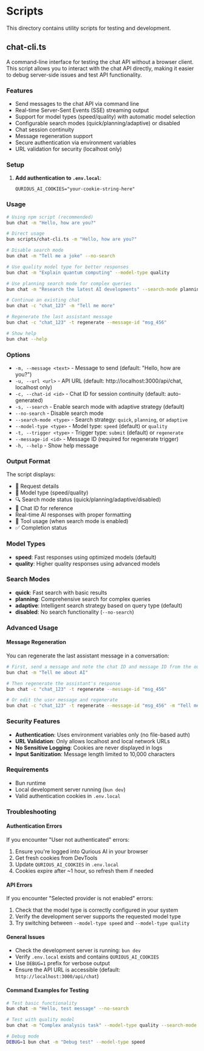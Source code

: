 # Scripts

This directory contains utility scripts for testing and development.

## chat-cli.ts

A command-line interface for testing the chat API without a browser client. This script allows you to interact with the chat API directly, making it easier to debug server-side issues and test API functionality.

### Features

- Send messages to the chat API via command line
- Real-time Server-Sent Events (SSE) streaming output
- Support for model types (speed/quality) with automatic model selection
- Configurable search modes (quick/planning/adaptive) or disabled
- Chat session continuity
- Message regeneration support
- Secure authentication via environment variables
- URL validation for security (localhost only)

### Setup

1. **Add authentication to `.env.local`**:
   ```env
   QURIOUS_AI_COOKIES="your-cookie-string-here"
   ```

### Usage

```bash
# Using npm script (recommended)
bun chat -m "Hello, how are you?"

# Direct usage
bun scripts/chat-cli.ts -m "Hello, how are you?"

# Disable search mode
bun chat -m "Tell me a joke" --no-search

# Use quality model type for better responses
bun chat -m "Explain quantum computing" --model-type quality

# Use planning search mode for complex queries
bun chat -m "Research the latest AI developments" --search-mode planning

# Continue an existing chat
bun chat -c "chat_123" -m "Tell me more"

# Regenerate the last assistant message
bun chat -c "chat_123" -t regenerate --message-id "msg_456"

# Show help
bun chat --help
```

### Options

- `-m, --message <text>` - Message to send (default: "Hello, how are you?")
- `-u, --url <url>` - API URL (default: http://localhost:3000/api/chat, localhost only)
- `-c, --chat-id <id>` - Chat ID for session continuity (default: auto-generated)
- `-s, --search` - Enable search mode with adaptive strategy (default)
- `--no-search` - Disable search mode
- `--search-mode <type>` - Search strategy: `quick`, `planning`, or `adaptive`
- `--model-type <type>` - Model type: `speed` (default) or `quality`
- `-t, --trigger <type>` - Trigger type: `submit` (default) or `regenerate`
- `--message-id <id>` - Message ID (required for regenerate trigger)
- `-h, --help` - Show help message

### Output Format

The script displays:

- 🚀 Request details
- 🤖 Model type (speed/quality)
- 🔍 Search mode status (quick/planning/adaptive/disabled)
- 💬 Chat ID for reference
- Real-time AI responses with proper formatting
- 🔧 Tool usage (when search mode is enabled)
- ✅ Completion status

### Model Types

- **speed**: Fast responses using optimized models (default)
- **quality**: Higher quality responses using advanced models

### Search Modes

- **quick**: Fast search with basic results
- **planning**: Comprehensive search for complex queries
- **adaptive**: Intelligent search strategy based on query type (default)
- **disabled**: No search functionality (`--no-search`)

### Advanced Usage

#### Message Regeneration

You can regenerate the last assistant message in a conversation:

```bash
# First, send a message and note the chat ID and message ID from the output
bun chat -m "Tell me about AI"

# Then regenerate the assistant's response
bun chat -c "chat_123" -t regenerate --message-id "msg_456"

# Or edit the user message and regenerate
bun chat -c "chat_123" -t regenerate --message-id "msg_456" -m "Tell me about machine learning instead"
```

### Security Features

- **Authentication**: Uses environment variables only (no file-based auth)
- **URL Validation**: Only allows localhost and local network URLs
- **No Sensitive Logging**: Cookies are never displayed in logs
- **Input Sanitization**: Message length limited to 10,000 characters

### Requirements

- Bun runtime
- Local development server running (`bun dev`)
- Valid authentication cookies in `.env.local`

### Troubleshooting

#### Authentication Errors

If you encounter "User not authenticated" errors:

1. Ensure you're logged into Qurious AI in your browser
2. Get fresh cookies from DevTools
3. Update `QURIOUS_AI_COOKIES` in `.env.local`
4. Cookies expire after ~1 hour, so refresh them if needed

#### API Errors

If you encounter "Selected provider is not enabled" errors:

1. Check that the model type is correctly configured in your system
2. Verify the development server supports the requested model type
3. Try switching between `--model-type speed` and `--model-type quality`

#### General Issues

- Check the development server is running: `bun dev`
- Verify `.env.local` exists and contains `QURIOUS_AI_COOKIES`
- Use `DEBUG=1` prefix for verbose output
- Ensure the API URL is accessible (default: `http://localhost:3000/api/chat`)

#### Command Examples for Testing

```bash
# Test basic functionality
bun chat -m "Hello, test message" --no-search

# Test with quality model
bun chat -m "Complex analysis task" --model-type quality --search-mode planning

# Debug mode
DEBUG=1 bun chat -m "Debug test" --model-type speed
```
